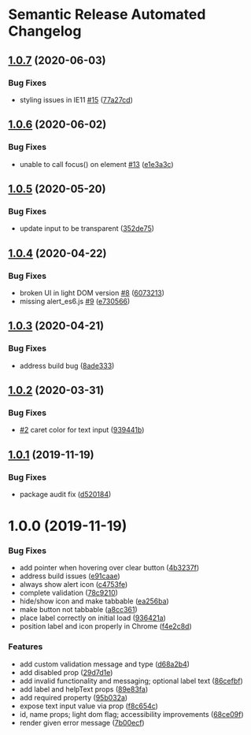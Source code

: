 # Semantic Release Automated Changelog

## [1.0.7](https://github.com/AlaskaAirlines/OrionStatelessComponents__ods-inputtext/compare/v1.0.6...v1.0.7) (2020-06-03)


### Bug Fixes

* styling issues in IE11 [#15](https://github.com/AlaskaAirlines/OrionStatelessComponents__ods-inputtext/issues/15) ([77a27cd](https://github.com/AlaskaAirlines/OrionStatelessComponents__ods-inputtext/commit/77a27cd4ddc6491b4e6dc94d2c8935e5349be2d8))

## [1.0.6](https://github.com/AlaskaAirlines/OrionStatelessComponents__ods-inputtext/compare/v1.0.5...v1.0.6) (2020-06-02)


### Bug Fixes

* unable to call focus() on element [#13](https://github.com/AlaskaAirlines/OrionStatelessComponents__ods-inputtext/issues/13) ([e1e3a3c](https://github.com/AlaskaAirlines/OrionStatelessComponents__ods-inputtext/commit/e1e3a3cf04516d54481f5414d9f4a18a9b4c01e4))

## [1.0.5](https://github.com/AlaskaAirlines/OrionStatelessComponents__ods-inputtext/compare/v1.0.4...v1.0.5) (2020-05-20)


### Bug Fixes

* update input to be transparent ([352de75](https://github.com/AlaskaAirlines/OrionStatelessComponents__ods-inputtext/commit/352de754086a8f1f2beed8d0542254a2baab1118))

## [1.0.4](https://github.com/AlaskaAirlines/OrionStatelessComponents__ods-inputtext/compare/v1.0.3...v1.0.4) (2020-04-22)


### Bug Fixes

* broken UI in light DOM version [#8](https://github.com/AlaskaAirlines/OrionStatelessComponents__ods-inputtext/issues/8) ([6073213](https://github.com/AlaskaAirlines/OrionStatelessComponents__ods-inputtext/commit/6073213e889a40fbf2d70e212fd3d0ecc9bd4909))
* missing alert_es6.js [#9](https://github.com/AlaskaAirlines/OrionStatelessComponents__ods-inputtext/issues/9) ([e730566](https://github.com/AlaskaAirlines/OrionStatelessComponents__ods-inputtext/commit/e7305668c01a5b4c0a096152aec3a933aec266b4))

## [1.0.3](https://github.com/AlaskaAirlines/OrionStatelessComponents__ods-inputtext/compare/v1.0.2...v1.0.3) (2020-04-21)


### Bug Fixes

* address build bug ([8ade333](https://github.com/AlaskaAirlines/OrionStatelessComponents__ods-inputtext/commit/8ade333b2f6975d7077ee462b3e916e601c2fd16))

## [1.0.2](https://github.com/AlaskaAirlines/OrionStatelessComponents__ods-inputtext/compare/v1.0.1...v1.0.2) (2020-03-31)


### Bug Fixes

* [#2](https://github.com/AlaskaAirlines/OrionStatelessComponents__ods-inputtext/issues/2) caret color for text input ([939441b](https://github.com/AlaskaAirlines/OrionStatelessComponents__ods-inputtext/commit/939441b29655bf19c42cad8482c90c431abf5f98))

## [1.0.1](https://github.com/AlaskaAirlines/OrionStatelessComponents__ods-inputtext/compare/v1.0.0...v1.0.1) (2019-11-19)


### Bug Fixes

* package audit fix ([d520184](https://github.com/AlaskaAirlines/OrionStatelessComponents__ods-inputtext/commit/d52018442250ed7adf47a3a3ca83967775b091db))

# 1.0.0 (2019-11-19)


### Bug Fixes

* add pointer when hovering over clear button ([4b3237f](https://github.com/AlaskaAirlines/OrionStatelessComponents__ods-inputtext/commit/4b3237f4a066bfe13f66c8729bc6b1605d010802))
* address build issues ([e91caae](https://github.com/AlaskaAirlines/OrionStatelessComponents__ods-inputtext/commit/e91caae0a36aeca71517a81ee45144f599ceacbe))
* always show alert icon ([c4753fe](https://github.com/AlaskaAirlines/OrionStatelessComponents__ods-inputtext/commit/c4753fe0597af6abdbbd5beb37b3fe3b3f73706c))
* complete validation ([78c9210](https://github.com/AlaskaAirlines/OrionStatelessComponents__ods-inputtext/commit/78c9210684b62a3cdac45e45b2d7d479deb1b870))
* hide/show icon and make tabbable ([ea256ba](https://github.com/AlaskaAirlines/OrionStatelessComponents__ods-inputtext/commit/ea256bafc992444741ed62c8d062d2b2c12c0334))
* make button not tabbable ([a8cc361](https://github.com/AlaskaAirlines/OrionStatelessComponents__ods-inputtext/commit/a8cc36192e5872a13916cd744bb697e05fb479d6))
* place label correctly on initial load ([936421a](https://github.com/AlaskaAirlines/OrionStatelessComponents__ods-inputtext/commit/936421a1e0c8df34321faca5a5549eb70ad390ff))
* position label and icon properly in Chrome ([f4e2c8d](https://github.com/AlaskaAirlines/OrionStatelessComponents__ods-inputtext/commit/f4e2c8d04b0749ee0cc278378592024bf02646ee))


### Features

* add custom validation message and type ([d68a2b4](https://github.com/AlaskaAirlines/OrionStatelessComponents__ods-inputtext/commit/d68a2b45ea48588e6076b3da98f727d279bd6042))
* add disabled prop ([29d7d1e](https://github.com/AlaskaAirlines/OrionStatelessComponents__ods-inputtext/commit/29d7d1e2c8c9788f38b02639ac17a2a107900533))
* add invalid functionality and messaging; optional label text ([86cefbf](https://github.com/AlaskaAirlines/OrionStatelessComponents__ods-inputtext/commit/86cefbf6f296a1bb71075df93c57fccce23a3135))
* add label and helpText props ([89e83fa](https://github.com/AlaskaAirlines/OrionStatelessComponents__ods-inputtext/commit/89e83faf3987f5b47b6613520a945d37d2ca6481))
* add required property ([95b032a](https://github.com/AlaskaAirlines/OrionStatelessComponents__ods-inputtext/commit/95b032add54f6152f81ee89e1d2e06ccd243ccf9))
* expose text input value via prop ([f8c654c](https://github.com/AlaskaAirlines/OrionStatelessComponents__ods-inputtext/commit/f8c654c867ffa69662b33b0ff1963a0f23c3ce57))
* id, name props; light dom flag; accessibility improvements ([68ce09f](https://github.com/AlaskaAirlines/OrionStatelessComponents__ods-inputtext/commit/68ce09fdace83e4d5dc9f362ab67157cab6707f9))
* render given error message ([7b00ecf](https://github.com/AlaskaAirlines/OrionStatelessComponents__ods-inputtext/commit/7b00ecf979f3543fe4b17b0a677a98577141ade8))
